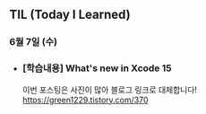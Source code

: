 ## TIL (Today I Learned)

### 6월 7일 (수)    

- ### [학습내용] What's new in Xcode 15    
  이번 포스팅은 사진이 많아 블로그 링크로 대체합니다!   
  https://green1229.tistory.com/370   